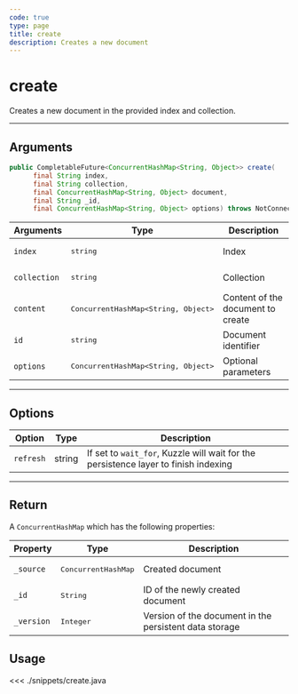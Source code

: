 ```yaml
---
code: true
type: page
title: create
description: Creates a new document
---
```


# create

Creates a new document in the provided index and collection.

---

## Arguments

```java
public CompletableFuture<ConcurrentHashMap<String, Object>> create(
      final String index,
      final String collection,
      final ConcurrentHashMap<String, Object> document,
      final String _id,
      final ConcurrentHashMap<String, Object> options) throws NotConnectedException, InternalException
```

| Arguments          | Type                                         | Description                       |
| ------------------ | -------------------------------------------- | --------------------------------- |
| `index`            | <pre>string</pre>                            | Index                             |
| `collection`       | <pre>string</pre>                            | Collection                        |
| `content`          | <pre>ConcurrentHashMap<String, Object></pre> | Content of the document to create |
| `id`               | <pre>string</pre>                            | Document identifier               |
| `options`          | <pre>ConcurrentHashMap<String, Object></pre> | Optional parameters               |

---

## Options

| Option     | Type        | Description                                                                                                
| ---------- | ----------- | ---------------------------------------------------------------------------------- |
| `refresh`  | string      | If set to `wait_for`, Kuzzle will wait for the persistence layer to finish indexing|

---

## Return

A `ConcurrentHashMap` which has the following properties:

| Property     | Type                         | Description                      |
|------------- |----------------------------- |--------------------------------- |
| `_source`    | <pre>ConcurrentHashMap</pre> | Created document                 |
| `_id`        | <pre>String</pre>            | ID of the newly created document                       |
| `_version`   | <pre>Integer</pre>           | Version of the document in the persistent data storage |

## Usage

<<< ./snippets/create.java
